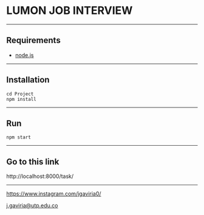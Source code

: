 # LUMON JOB INTERVIEW 

------------
## Requirements

- [node.js](https://nodejs.org/en/)


------------


## Installation
    
    cd Project
    npm install
    
------------

## Run

    npm start
------------

## Go to this link
http://localhost:8000/task/

------------ 

<https://www.instagram.com/jgaviria0/>

<j.gaviria@utp.edu.co>
